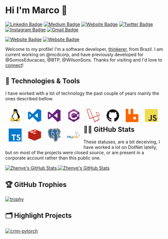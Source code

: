 # Hi I'm Marco 👋

[![Linkedin Badge](https://img.shields.io/badge/-marcoaslima-blue?style=flat&logo=Linkedin&logoColor=white&link=https://www.linkedin.com/in/marcoaslima/)](https://www.linkedin.com/in/marcoaslima/)
[![Medium Badge](https://img.shields.io/badge/-@marcoaslima-000000?style=flat&labelColor=000000&logo=Medium&link=https://medium.com/@marcoaslima)](https://medium.com/@marcoaslima)
[![Website Badge](https://img.shields.io/badge/-marcoaslima.com-7AB900?style=flat&logo=Google-Chrome&logoColor=white&link=https://marcoaslima.com)](https://marcoaslima.com)
[![Twitter Badge](https://img.shields.io/badge/-@marcoaslima-1ca0f1?style=flat&labelColor=1ca0f1&logo=twitter&logoColor=white&link=https://twitter.com/_jesslim)](https://twitter.com/_jesslim)
[![Instagram Badge](https://img.shields.io/badge/-@marcoaslima-purple?style=flat&logo=instagram&logoColor=white&link=https://instagram.com/marcoaslima/)](https://instagram.com/marcoaslima)
[![Gmail Badge](https://img.shields.io/badge/-marcoaslima-c14438?style=flat&logo=Gmail&logoColor=white&link=mailto:marco@proxfield.com)](mailto:marco@proxfield.com)

[![Website Badge](https://img.shields.io/badge/-proxfield.com-323232?style=flat&logo=Google-Chrome&logoColor=white&link=https://proxfield.com)](https://proxfield.com)
[![Website Badge](https://img.shields.io/badge/-proxfield-323232?style=flat&logo=Github&logoColor=white&link=https://https://github.com/proxfield)](https://github.com/proxfield)

Welcome to my profile! I'm a software developer,  [thinkerer](https://github.com/proxfield), from Brazil. I am current working on @mcdcorp, and have previously developed for @SomosEducacao, @BTP, @WilsonSons. Thanks for visiting and I'd love to [connect](https://www.linkedin.com/in/marcoaslima/)!

## 🔧 Technologies & Tools

I have worked with a lot of technology the past couple of years mainly the ones described bellow.

<img align="left" src="assets/linux.svg" alt="linux" height="42px" style="max-width: 42px; padding: 10px;"/>

<img align="left" src="assets/visual-studio-code.svg" alt="visual-studio-code" height="42px" style="max-width: 42px; padding: 10px;"/>

<img align="left" src="assets/visualstudio.svg" alt="visualstudio" height="42px" style="max-width: 42px; padding: 10px;"/>

<img align="left" src="assets/csharp.svg" alt="csharp" height="42px" style="max-width: 42px; padding: 10px;"/>

<img align="left" src="assets/laravel.svg" alt="laravel" height="42px" style="max-width: 42px; padding: 10px;"/>

<img align="left" src="assets/github.svg" alt="github" height="42px" style="max-width: 42px; padding: 10px;"/>

<img align="left" src="assets/rabbitmq.svg" alt="rabbitmq" height="42px" style="max-width: 42px; padding: 10px;"/>

<img align="left" src="assets/javascript.svg" alt="javascript" height="42px" style="max-width: 42px; padding: 10px;"/>

<img align="left" src="assets/typescript.svg" alt="typescript" height="42px" style="max-width: 42px; padding: 10px;"/>

<img align="left" src="assets/redis.svg" alt="redis" height="42px" style="max-width: 42px; padding: 10px;"/>

<img align="left" src="assets/postgresql.svg" alt="postgresql" height="42px" style="max-width: 42px; padding: 10px;"/>

<img align="left" src="assets/mysql.svg" alt="postgresql" height="42px" style="max-width: 42px; padding: 10px;"/>

<br>
<br>

 ## 👨‍💻 GitHub Stats

These statuses, are a bit deceiving, I have worked a lot on DotNet latelly, but on most of the projects were closed source, or are present in a corporate account rather than this public one.

<a href="https://github.com/marcoaslima/marcoaslima">
  <img align="center" src="https://github-readme-stats.vercel.app/api/top-langs/?username=marcoaslima&hide=c%2B%2B,c,matlab,assembly&title_color=6aa6f8&text_color=8a919a&icon_color=6aa6f8&bg_color=22272e" alt="Zhenye's GitHub Stats" />
</a>

<a href="https://github.com/marcoaslima/marcoaslima">
  <img align="center" src="https://github-readme-stats.vercel.app/api?username=marcoaslima&show_icons=true&line_height=27&count_private=true&title_color=6aa6f8&text_color=8a919a&icon_color=6aa6f8&bg_color=22272e" alt="Zhenye's GitHub Stats" />
</a> 

## 🏆 GitHub Trophies

[![trophy](https://github-profile-trophy.vercel.app/?username=marcoaslima&theme=nord&column=7)](https://github.com/ryo-ma/github-profile-trophy)


## 🗂️ Highlight Projects

<a href="https://github.com/proxfield/Proxfield.Extensions.Caching.SQLite">
  <img align="center" src="https://github-readme-stats.vercel.app/api/pin/?username=proxfield&repo=Proxfield.Extensions.Caching.SQLite&show_icons=true&line_height=27&title_color=6aa6f8&text_color=8a919a&icon_color=6aa6f8&bg_color=22272e" alt="crnn-pytorch" />
</a>
